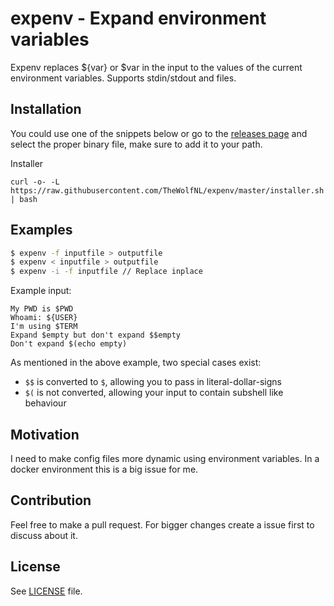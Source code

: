 expenv - Expand environment variables
======
Expenv replaces ${var} or $var in the input to the values of the current environment variables. Supports stdin/stdout and files.

Installation
-----
You could use one of the snippets below or go to the [releases page](https://github.com/TheWolfNL/expenv/releases) and select the proper binary file, make sure to add it to your path.

Installer
```
curl -o- -L https://raw.githubusercontent.com/TheWolfNL/expenv/master/installer.sh | bash
```

Examples
-----

```bash
$ expenv -f inputfile > outputfile
$ expenv < inputfile > outputfile
$ expenv -i -f inputfile // Replace inplace
```

Example input:
```
My PWD is $PWD
Whoami: ${USER}
I'm using $TERM
Expand $empty but don't expand $$empty
Don't expand $(echo empty)
```

As mentioned in the above example, two special cases exist:

* `$$` is converted to `$`, allowing you to pass in literal-dollar-signs
* `$(` is not converted, allowing your input to contain subshell like behaviour

Motivation
-----

I need to make config files more dynamic using environment variables. In a docker environment this is a big issue for me.

Contribution
-----

Feel free to make a pull request. For bigger changes create a issue first to discuss about it.


License
-----

See [LICENSE](LICENSE) file.
